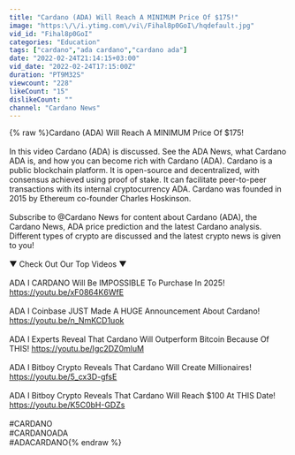 ```yaml
---
title: "Cardano (ADA) Will Reach A MINIMUM Price Of $175!"
image: "https:\/\/i.ytimg.com\/vi\/Fihal8p0GoI\/hqdefault.jpg"
vid_id: "Fihal8p0GoI"
categories: "Education"
tags: ["cardano","ada cardano","cardano ada"]
date: "2022-02-24T21:14:15+03:00"
vid_date: "2022-02-24T17:15:00Z"
duration: "PT9M32S"
viewcount: "228"
likeCount: "15"
dislikeCount: ""
channel: "Cardano News"
---
```

{% raw %}Cardano (ADA) Will Reach A MINIMUM Price Of $175!<br /><br />In this video Cardano (ADA) is discussed. See the ADA News, what Cardano ADA is, and how you can become rich with Cardano (ADA). Cardano is a public blockchain platform. It is open-source and decentralized, with consensus achieved using proof of stake. It can facilitate peer-to-peer transactions with its internal cryptocurrency ADA. Cardano was founded in 2015 by Ethereum co-founder Charles Hoskinson. <br /> <br />Subscribe to  @Cardano News for content about Cardano (ADA), the Cardano News, ADA price prediction and the latest Cardano analysis. Different types of crypto are discussed and the latest crypto news is given to you!<br /><br />▼ Check Out Our Top Videos ▼ <br /><br />ADA I CARDANO Will Be IMPOSSIBLE To Purchase In 2025! <a rel="nofollow" target="blank" href="https://youtu.be/xF0864K6WfE">https://youtu.be/xF0864K6WfE</a><br /><br />ADA I Coinbase JUST Made A HUGE Announcement About Cardano! <a rel="nofollow" target="blank" href="https://youtu.be/n_NmKCD1uok">https://youtu.be/n_NmKCD1uok</a><br /><br />ADA I Experts Reveal That Cardano Will Outperform Bitcoin Because Of THIS! <a rel="nofollow" target="blank" href="https://youtu.be/Igc2DZ0mluM">https://youtu.be/Igc2DZ0mluM</a><br /><br />ADA I Bitboy Crypto Reveals That Cardano Will Create Millionaires! <a rel="nofollow" target="blank" href="https://youtu.be/5_cx3D-gfsE">https://youtu.be/5_cx3D-gfsE</a><br /><br />ADA I Bitboy Crypto Reveals That Cardano Will Reach $100 At THIS Date! <a rel="nofollow" target="blank" href="https://youtu.be/K5C0bH-GDZs">https://youtu.be/K5C0bH-GDZs</a><br /><br />#CARDANO<br />#CARDANOADA<br />#ADACARDANO{% endraw %}
